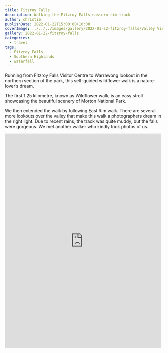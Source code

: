 ```yaml
---
title: Fitzroy Falls
description: Walking the Fitzroy Falls eastern rim track
author: christie
publishDate: 2022-01-22T15:00:00+10:00
coverImage: ../../../images/gallery/2022-01-22-fitzroy-falls/Valley View Lookout.jpeg
gallery: 2022-01-22-fitzroy-falls
categories:
  - travel
tags:
  - Fitzroy Falls
  - Southern Highlands
  - waterfall
---
```

Running from Fitzroy Falls Visitor Centre to Warrawong lookout in the northern section of the park, this self-guided wildflower walk is a nature-lover’s dream.

The first 1.25 kilometre, known as Wildflower walk, is an easy stroll showcasing the beautiful scenery of Morton National Park.

We then extended the walk by following East Rim walk. There are several more lookouts over the valley that make this walk a photographers dream in the right light. Due to recent rains, the track was quite muddy, but the falls were gorgeous. We met another walker who kindly took photos of us.

<iframe src="https://www.facebook.com/plugins/post.php?href=https%3A%2F%2Fwww.facebook.com%2Fchris1.tham%2Fposts%2Fpfbid02hCznVSMuaXVs4DsC4oPGpLLsPy9QaKUpTabbojuyZMhZ3nkfTQeC7uNFpFyzDac5l&show_text=true&width=500" width="500" height="684" style="border:none;overflow:hidden" scrolling="no" frameborder="0" allowfullscreen="true" allow="autoplay; clipboard-write; encrypted-media; picture-in-picture; web-share"></iframe>
